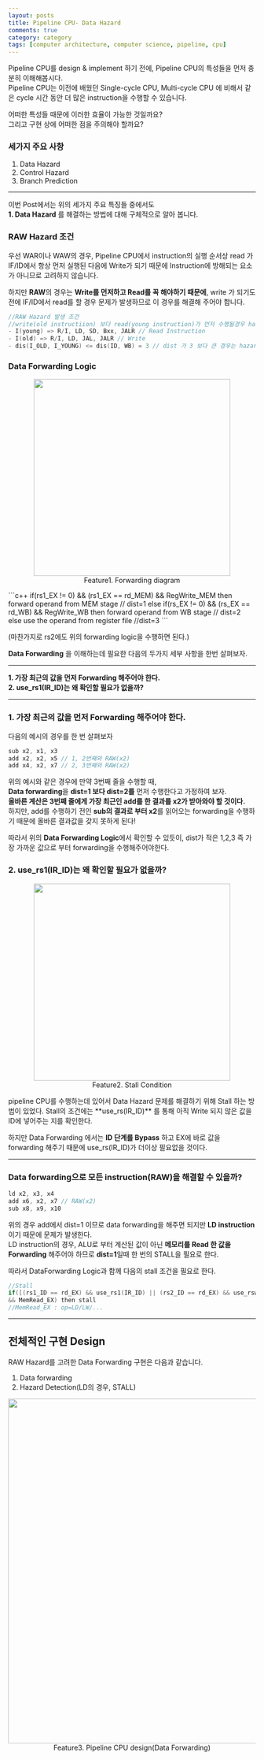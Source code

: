 ```yaml
---
layout: posts
title: Pipeline CPU- Data Hazard
comments: true
category: category
tags: [computer architecture, computer science, pipeline, cpu]
---
```


Pipeline CPU를 design & implement 하기 전에, Pipeline CPU의 특성들을 먼저 충분히 이해해봅시다.  
Pipeline CPU는 이전에 배웠던 Single-cycle CPU, Multi-cycle CPU 에 비해서 같은 cycle 시간 동안 더 많은 instruction을 수행할 수 있습니다.

어떠한 특성들 때문에 이러한 효율이 가능한 것일까요?  
그리고 구현 상에 어떠한 점을 주의해야 할까요?

### 세가지 주요 사항

1. Data Hazard
2. Control Hazard
3. Branch Prediction

---

이번 Post에서는 위의 세가지 주요 특징들 중에서도  
**1. Data Hazard**
를 해결하는 방법에 대해 구체적으로 알아 봅니다.

### RAW Hazard 조건

우선 WAR이나 WAW의 경우, Pipeline CPU에서 instruction의 실행 순서상 read 가 IF/ID에서 항상 먼저 실행된 다음에 Write가 되기 때문에 Instruction에 방해되는 요소가 아니므로 고려하지 않습니다.

하지만 **RAW**의 경우는 **Write를 먼저하고 Read를 꼭 해야하기 때문에**, write 가 되기도 전에 IF/ID에서 read를 할 경우 문제가 발생하므로 이 경우를 해결해 주어야 합니다.

```c
//RAW Hazard 발생 조건
//write(old instructiion) 보다 read(young instruction)가 먼저 수행될경우 hazard가 발생한다.
- I(young) => R/I, LD, SD, Bxx, JALR // Read Instruction
- I(old) => R/I, LD, JAL, JALR // Write
- dis(I_OLD, I_YOUNG) <= dis(ID, WB) = 3 // dist 가 3 보다 큰 경우는 hazard가 발생하지 않으므로 3 이하인 경우만 고려
```

### Data Forwarding Logic

<p align="center">
  <img src="https://user-images.githubusercontent.com/80669616/116329894-40c7b780-a807-11eb-8e9e-7580d0685266.png" width="400"><br>Feature1. Forwarding diagram
</p>
```c++
if(rs1_EX != 0) && (rs1_EX == rd_MEM) && RegWrite_MEM then
forward operand from MEM stage // dist=1
else if(rs_EX != 0) && (rs_EX == rd_WB) && RegWrite_WB then
forward operand from WB stage // dist=2
else
use the operand from register file //dist=3
```

(마찬가지로 rs2에도 위의 forwarding logic을 수행하면 된다.)

**Data Forwarding** 을 이해하는데 필요한 다음의 두가지 세부 사항을 한번 살펴보자.

---

**1. 가장 최근의 값을 먼저 Forwarding 해주어야 한다.**  
**2. use_rs1(IR_ID)는 왜 확인할 필요가 없을까?**

---

### 1. 가장 최근의 값을 먼저 Forwarding 해주어야 한다.

다음의 예시의 경우를 한 번 살펴보자

```c
sub x2, x1, x3
add x2, x2, x5 // 1, 2번째와 RAW(x2)
add x4, x2, x7 // 2, 3번째와 RAW(x2)
```

위의 예시와 같은 경우에 만약 3번째 줄을 수행할 때,  
**Data forwarding**을 **dist=1 보다 dist=2를** 먼저 수행한다고 가정하여 보자.  
**올바른 계산은 3번째 줄에게 가장 최근인 add를 한 결과를 x2가 받아와야 할 것이다.**  
하지만, add를 수행하기 전인 **sub의 결과로 부터 x2**를 읽어오는 forwarding을 수행하기 때문에 올바른 결과값을 갖지 못하게 된다!

따라서
위의 **Data Forwarding Logic**에서 확인할 수 있듯이, dist가 적은 1,2,3 즉 가장 가까운 값으로 부터 forwarding을 수행해주어야한다.

### 2. use_rs1(IR_ID)는 왜 확인할 필요가 없을까?

<p align="center">
  <img src="https://user-images.githubusercontent.com/80669616/116332847-77a0cc00-a80d-11eb-897e-b41e4905fd52.png" width="400"><br>Feature2. Stall Condition
</p>
 pipeline CPU를 수행하는데 있어서 Data Hazard 문제를 해결하기 위해 Stall 하는 방법이 있었다.
Stall의 조건에는 **use_rs(IR_ID)** 를 통해 아직 Write 되지 않은 값을 ID에 넣어주는 지를 확인한다.

하지만 Data Forwarding 에서는 **ID 단계를 Bypass** 하고 EX에 바로 값을 forwarding 해주기 때문에 use_rs(IR_ID)가 더이상 필요없을 것이다.

---

### Data forwarding으로 모든 instruction(RAW)을 해결할 수 있을까?

```c
ld x2, x3, x4
add x6, x2, x7 // RAW(x2)
sub x8, x9, x10
```

위의 경우 add에서 dist=1 이므로 data forwarding을 해주면 되지만 **LD instruction**이기 때문에 문제가 발생한다.  
LD instruction의 경우, ALU로 부터 계산된 값이 아닌 **메모리를 Read 한 값을 Forwarding** 해주어야 하므로 **dist=1**일때 한 번의 STALL을 필요로 한다.

따라서 DataForwarding Logic과 함께 다음의 stall 조건을 필요로 한다.

```c
//Stall
if([(rs1_ID == rd_EX) && use_rs1(IR_ID) || (rs2_ID == rd_EX) && use_rsw(IR_ID)]
&& MemRead_EX) then stall
//MemRead_EX : op=LD/LW/...
```

---

## 전체적인 구현 Design

RAW Hazard를 고려한 Data Forwarding 구현은 다음과 같습니다.

1. Data forwarding
2. Hazard Detection(LD의 경우, STALL)

<p align="center">
  <img src="https://user-images.githubusercontent.com/80669616/116356232-f90c5480-a835-11eb-8979-b49dd1ad6250.png" width="700"><br>Feature3. Pipeline CPU design(Data Forwarding)
</p>
